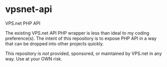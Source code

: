 vpsnet-api
==========

VPS.net PHP API

The existing VPS.net API PHP wrapper is less than ideal to my coding preference(s).
The intent of this repository is to expose PHP API in a way that can be dropped into other projects quickly.

This repository is *not* provided, sponsored, or maintained by VPS.net in any way. Use at your OWN risk.
